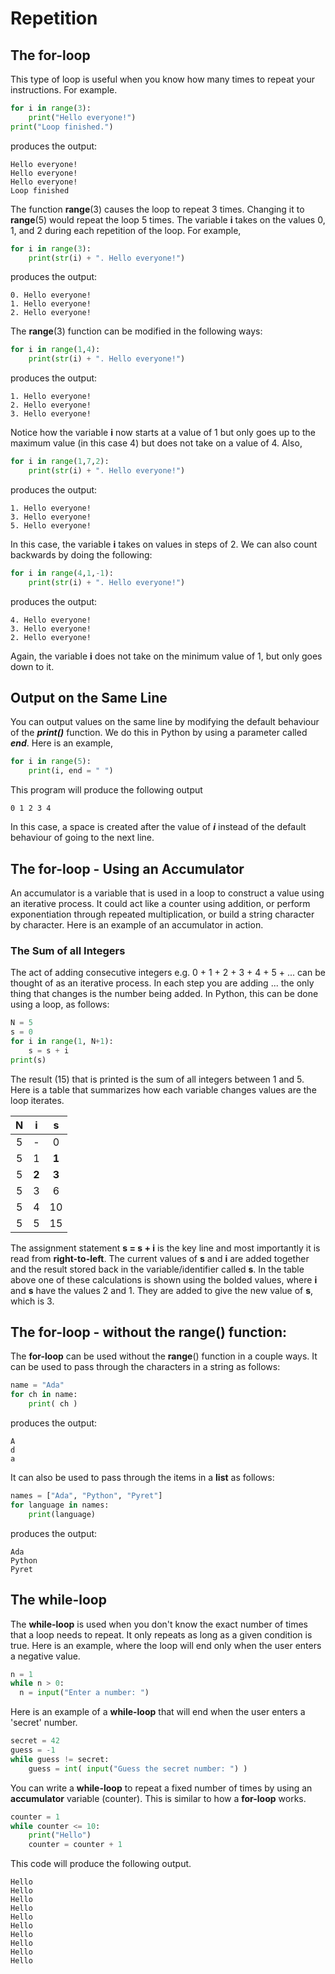 # Repetition

## The for-loop

This type of loop is useful when you know how many times to repeat your instructions. For example.

```python
for i in range(3):
    print("Hello everyone!")
print("Loop finished.")
```

produces the output:

```
Hello everyone!
Hello everyone!
Hello everyone!
Loop finished
```

The function **range**\(3\) causes the loop to repeat 3 times. Changing it to **range**\(5\) would repeat the loop 5 times. The variable **i** takes on the values 0, 1, and 2 during each repetition of the loop. For example,

```python
for i in range(3):
    print(str(i) + ". Hello everyone!")
```

produces the output:

```
0. Hello everyone!
1. Hello everyone!
2. Hello everyone!
```

The **range**\(3\) function can be modified in the following ways:

```python
for i in range(1,4):
    print(str(i) + ". Hello everyone!")
```

produces the output:

```
1. Hello everyone!
2. Hello everyone!
3. Hello everyone!
```

Notice how the variable **i** now starts at a value of 1 but only goes up to the maximum value \(in this case 4\) but does not take on a value of 4. Also,

```python
for i in range(1,7,2):
    print(str(i) + ". Hello everyone!")
```

produces the output:

```
1. Hello everyone!
3. Hello everyone!
5. Hello everyone!
```

In this case, the variable **i** takes on values in steps of 2. We can also count backwards by doing the following:

```python
for i in range(4,1,-1):
    print(str(i) + ". Hello everyone!")
```

produces the output:

```
4. Hello everyone!
3. Hello everyone!
2. Hello everyone!
```

Again, the variable **i** does not take on the minimum value of 1, but only goes down to it.

## Output on the Same Line

You can output values on the same line by modifying the default behaviour of the ***print()*** function.  We do this in Python by using a parameter called ***end***.  Here is an example,

```python
for i in range(5):
    print(i, end = " ")
```

This program will produce the following output

```
0 1 2 3 4
```

In this case, a space is created after the value of ***i*** instead of the default behaviour of going to the next line.

## The for-loop - Using an Accumulator

An accumulator is a variable that is used in a loop to construct a value using an iterative process.  It could act like a counter using addition, or perform exponentiation through repeated multiplication, or build a string character by character.  Here is an example of an accumulator in action.

### The Sum of all Integers

The act of adding consecutive integers e.g. 0 + 1 + 2 + 3 + 4 + 5 + ... can be thought of as an iterative process.  In each step you are adding ... the only thing that changes is the number being added.  In Python, this can be done using a loop, as follows:

```python
N = 5
s = 0
for i in range(1, N+1):
    s = s + i
print(s)
```

The result \(15\) that is printed is the sum of all integers between 1 and 5.  Here is a table that summarizes how each variable changes values are the loop iterates.

| N | i | s |
| :---: | :---: | :---: |
| 5 | - | 0 |
| 5 | 1 | **1** |
| 5 | **2** | **3** |
| 5 | 3 | 6 |
| 5 | 4 | 10 |
| 5 | 5 | 15 |

The assignment statement **s = s + i** is the key line and most importantly it is read from **right-to-left**.  The current values of **s** and **i** are added together and the result stored back in the variable/identifier called **s**.  In the table above one of these calculations is shown using the bolded values, where **i** and **s** have the values 2 and 1.  They are added to give the new value of **s**, which is 3.

## The for-loop - without the range\(\) function:

The **for-loop** can be used without the **range**\(\) function in a couple ways. It can be used to pass through the characters in a string as follows:

```python
name = "Ada"
for ch in name:
    print( ch )
```

produces the output:

```
A
d
a
```

It can also be used to pass through the items in a **list** as follows:

```python
names = ["Ada", "Python", "Pyret"]
for language in names:
    print(language)
```

produces the output:

```
Ada
Python
Pyret
```

## The while-loop

The **while-loop** is used when you don't know the exact number of times that a loop needs to repeat.  It only repeats as long as a given condition is true.  Here is an example, where the loop will end only when the user enters a negative value.

```python
n = 1
while n > 0:
  n = input("Enter a number: ")
```

Here is an example of a **while-loop** that will end when the user enters a 'secret' number.

```python
secret = 42
guess = -1
while guess != secret:
    guess = int( input("Guess the secret number: ") )
```

You can write a **while-loop** to repeat a fixed number of times by using an **accumulator** variable \(counter\).  This is similar to how a **for-loop** works.

```python
counter = 1
while counter <= 10:
    print("Hello")
    counter = counter + 1
```

This code will produce the following output.

```
Hello
Hello
Hello
Hello
Hello
Hello
Hello
Hello
Hello
Hello
```




